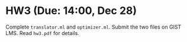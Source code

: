 # HW3 (Due: 14:00, Dec 28)
Complete ``translator.ml`` and ``optimizer.ml``. Submit the two files on GIST LMS.
Read ``hw3.pdf`` for details.
